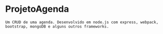 # ProjetoAgenda
    Um CRUD de uma agenda. Desenvolvido em node.js com express, webpack, bootstrap, mongoDB e alguns outros frameworks.